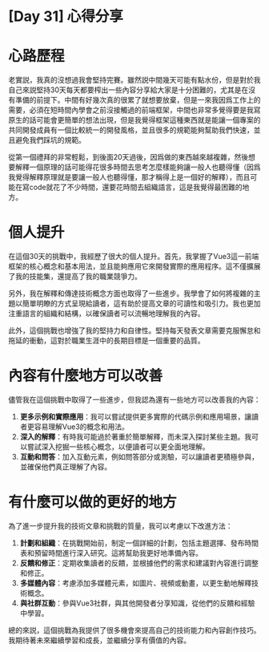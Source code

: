 # [Day 31] 心得分享

# **心路歷程**

老實説，我真的沒想過我會堅持完賽。雖然説中間幾天可能有點水份，但是對於我自己來説堅持30天每天都要榨出一些內容分享給大家是十分困難的，尤其是在沒有準備的前提下。中間有好幾次真的很累了就想要放棄，但是一來我因爲工作上的需要，必須在短時間內學會之前沒接觸過的前端框架，中間也非常多覺得要是我寫原生的話可能會更簡單的想法出現，但是我覺得框架這種東西就是能讓一個專案的共同開發成員有一個比較統一的開發風格，並且很多的規範能夠幫助我們快速，並且避免我們踩坑的規範。

從第一個禮拜的非常輕鬆，到後面20天過後，因爲做的東西越來越複雜，然後想要解釋一個原理的話可能得花很多時間去思考怎麼樣能夠讓一般人也聽得懂（因爲我覺得解釋原理就是要讓一般人也聽得懂，那才稱得上是一個好的解釋），而且可能在寫code就花了不少時間，還要花時間去組織語言，這是我覺得最困難的地方。

# **個人提升**

在這個30天的挑戰中，我經歷了很大的個人提升。首先，我掌握了Vue3這一前端框架的核心概念和基本用法，並且能夠應用它來開發實際的應用程序。這不僅擴展了我的技能集，還提高了我的職業競爭力。

另外，我在解釋和傳達技術概念方面也取得了一些進步。我學會了如何將複雜的主題以簡單明瞭的方式呈現給讀者，這有助於提高文章的可讀性和吸引力。我也更加注重語言的組織和結構，以確保讀者可以流暢地理解我的內容。

此外，這個挑戰也增強了我的堅持力和自律性。堅持每天發表文章需要克服懈怠和拖延的衝動，這對於職業生涯中的長期目標是一個重要的品質。

# **內容有什麼地方可以改善**

儘管我在這個挑戰中取得了一些進步，但我認為還有一些地方可以改善我的內容：

1. **更多示例和實際應用**：我可以嘗試提供更多實際的代碼示例和應用場景，讓讀者更容易理解Vue3的概念和用法。
2. **深入的解釋**：有時我可能過於著重於簡單解釋，而未深入探討某些主題。我可以嘗試深入挖掘一些核心概念，以便讀者可以更全面地理解。
3. **互動和問答**：加入互動元素，例如問答部分或測驗，可以讓讀者更積極參與，並確保他們真正理解了內容。

# **有什麼可以做的更好的地方**

為了進一步提升我的技術文章和挑戰的質量，我可以考慮以下改進方法：

1. **計劃和組織**：在挑戰開始前，制定一個詳細的計劃，包括主題選擇、發布時間表和預留時間進行深入研究。這將幫助我更好地準備內容。
2. **反饋和修正**：定期收集讀者的反饋，並根據他們的需求和建議對內容進行調整和修正。
3. **多媒體內容**：考慮添加多媒體元素，如圖片、視頻或動畫，以更生動地解釋技術概念。
4. **與社群互動**：參與Vue3社群，與其他開發者分享知識，從他們的反饋和經驗中學習。

總的來説，這個挑戰為我提供了很多機會來提高自己的技術能力和內容創作技巧。我期待著未來繼續學習和成長，並繼續分享有價值的內容。